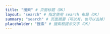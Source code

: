 ```yaml
---
title: "搜索" # 页面标题（OK）
layout: "search" # 指定使用 search 布局（OK）
summary: "search" # 页面摘要（可以有，也可以去掉）
placeholder: "搜索" # 搜索框提示文字（OK）
---
```

